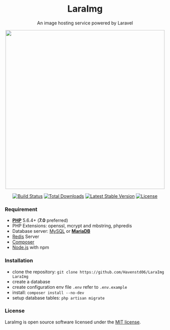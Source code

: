 <span align="center">
  <h1>
    LaraImg
  </h1>
  <p>
    An image hosting service powered by Laravel
  </p>
  
</span>
  
<p align="center">
  <img src="https://papang-production.fr/storage/app/uploads/public/5b8/e14/52e/5b8e1452e8dfa638246726.png" width=500>
</p>
  

<p align="center">
<a href="https://travis-ci.org/laravel/framework"><img src="https://travis-ci.org/laravel/framework.svg" alt="Build Status"></a>
<a href="https://packagist.org/packages/laravel/framework"><img src="https://poser.pugx.org/laravel/framework/d/total.svg" alt="Total Downloads"></a>
<a href="https://packagist.org/packages/laravel/framework"><img src="https://poser.pugx.org/laravel/framework/v/stable.svg" alt="Latest Stable Version"></a>
<a href="https://packagist.org/packages/laravel/framework"><img src="https://poser.pugx.org/laravel/framework/license.svg" alt="License"></a>
</p>

### Requirement
- [**PHP**](https://php.net) 5.6.4+ (**7.0** preferred)
- PHP Extensions: openssl, mcrypt and mbstring, phpredis
- Database server: [MySQL](https://www.mysql.com) or [**MariaDB**](https://mariadb.org)
- [Redis](http://redis.io) Server
- [Composer](https://getcomposer.org)
- [Node.js](https://nodejs.org/) with npm

### Installation
* clone the repository: `git clone https://github.com/Havenstd06/LaraImg LaraImg`
* create a database
* create configuration env file `.env` refer to `.env.example`
* install: `composer install --no-dev`
* setup database tables: `php artisan migrate`


### License
LaraImg is open source software licensed under the [MIT license](http://opensource.org/licenses/MIT).